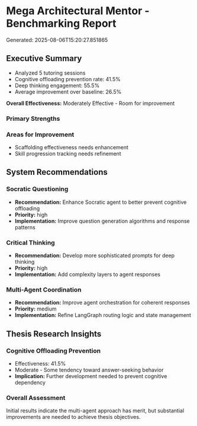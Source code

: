 # Mega Architectural Mentor - Benchmarking Report

Generated: 2025-08-06T15:20:27.851865

## Executive Summary

- Analyzed 5 tutoring sessions
- Cognitive offloading prevention rate: 41.5%
- Deep thinking engagement: 55.5%
- Average improvement over baseline: 26.5%

**Overall Effectiveness:** Moderately Effective - Room for improvement

### Primary Strengths


### Areas for Improvement

- Scaffolding effectiveness needs enhancement
- Skill progression tracking needs refinement

## System Recommendations

### Socratic Questioning
- **Recommendation:** Enhance Socratic agent to better prevent cognitive offloading
- **Priority:** high
- **Implementation:** Improve question generation algorithms and response patterns

### Critical Thinking
- **Recommendation:** Develop more sophisticated prompts for deep thinking
- **Priority:** high
- **Implementation:** Add complexity layers to agent responses

### Multi-Agent Coordination
- **Recommendation:** Improve agent orchestration for coherent responses
- **Priority:** medium
- **Implementation:** Refine LangGraph routing logic and state management

## Thesis Research Insights

### Cognitive Offloading Prevention
- Effectiveness: 41.5%
- Moderate - Some tendency toward answer-seeking behavior
- **Implication:** Further development needed to prevent cognitive dependency

### Overall Assessment

Initial results indicate the multi-agent approach has merit, but substantial improvements are needed to achieve thesis objectives.
